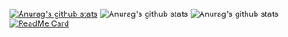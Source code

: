 [![Anurag's github stats](https://github-readme-stats.vercel.app/api?username=Barkhayot)](https://github.com/anuraghazra/github-readme-stats)
![Anurag's github stats](https://github-readme-stats.vercel.app/api?username=Barkhayot&show_icons=true)
![Anurag's github stats](https://github-readme-stats.vercel.app/api?username=anuraghazra&show_icons=true&theme=dark)
[![ReadMe Card](https://github-readme-stats.vercel.app/api/pin/?username=Barkhayot&repo=github-readme-stats)](https://github.com/barkhayot/CPP-class-codes)



